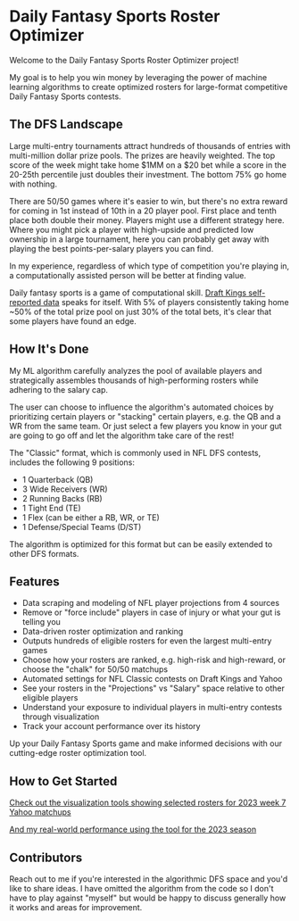 # Daily Fantasy Sports Roster Optimizer

Welcome to the Daily Fantasy Sports Roster Optimizer project! 

My goal is to help you win money by leveraging the power of machine learning algorithms to create optimized rosters for large-format competitive Daily Fantasy Sports contests. 

## The DFS Landscape
Large multi-entry tournaments attract hundreds of thousands of entries with multi-million dollar prize pools. The prizes are heavily weighted. The top score of the week might take home $1MM on a $20 bet while a score in the 20-25th percentile just doubles their investment. The bottom 75% go home with nothing.  

There are 50/50 games where it's easier to win, but there's no extra reward for coming in 1st instead of 10th in a 20 player pool. First place and tenth place both double their money. Players might use a different strategy here. Where you might pick a player with high-upside and predicted low ownership in a large tournament, here you can probably get away with playing the best points-per-salary players you can find. 

In my experience, regardless of which type of competition you're playing in, a computationally assisted person will be better at finding value.

Daily fantasy sports is a game of computational skill. [Draft Kings self-reported data](https://www.draftkings.com/average-results) speaks for itself. With 5% of players consistently taking home ~50% of the total prize pool on just 30% of the total bets, it's clear that some players have found an edge.

## How It's Done

My ML algorithm carefully analyzes the pool of available players and strategically assembles thousands of high-performing rosters while adhering to the salary cap.

The user can choose to influence the algorithm's automated choices by prioritizing certain players or "stacking" certain players, e.g. the QB and a WR from the same team. Or just select a few players you know in your gut are going to go off and let the algorithm take care of the rest!

The "Classic" format, which is commonly used in NFL DFS contests, includes the following 9 positions:

- 1 Quarterback (QB)
- 3 Wide Receivers (WR)
- 2 Running Backs (RB)
- 1 Tight End (TE)
- 1 Flex (can be either a RB, WR, or TE)
- 1 Defense/Special Teams (D/ST)

The algorithm is optimized for this format but can be easily extended to other DFS formats.

## Features

- Data scraping and modeling of NFL player projections from 4 sources
- Remove or "force include" players in case of injury or what your gut is telling you
- Data-driven roster optimization and ranking
- Outputs hundreds of eligible rosters for even the largest multi-entry games
- Choose how your rosters are ranked, e.g. high-risk and high-reward, or choose the "chalk" for 50/50 matchups 
- Automated settings for NFL Classic contests on Draft Kings and Yahoo
- See your rosters in the "Projections" vs "Salary" space relative to other eligible players
- Understand your exposure to individual players in multi-entry contests through visualization
- Track your account performance over its history

Up your Daily Fantasy Sports game and make informed decisions with our cutting-edge roster optimization tool. 

## How to Get Started

[Check out the visualization tools showing selected rosters for 2023 week 7 Yahoo matchups](https://gjselections.azurewebsites.net)

[And my real-world performance using the tool for the 2023 season](https://gjackshowdfs.azurewebsites.net)

## Contributors
Reach out to me if you're interested in the algorithmic DFS space and you'd like to share ideas. I have omitted the algorithm from the code so I don't have to play against "myself" but would be happy to discuss generally how it works and areas for improvement.
